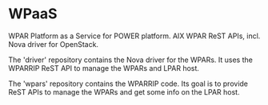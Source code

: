 WPaaS
=====

WPAR Platform as a Service for POWER platform. 
AIX WPAR ReST APIs, incl. Nova driver for OpenStack.

The 'driver' repository contains the Nova driver for the WPARs.
It uses the WPARRIP ReST API to manage the WPARs and LPAR host.

The 'wpars' repository contains the WPARRIP code.
Its goal is to provide ReST APIs to manage the WPARs and
get some info on the LPAR host.

